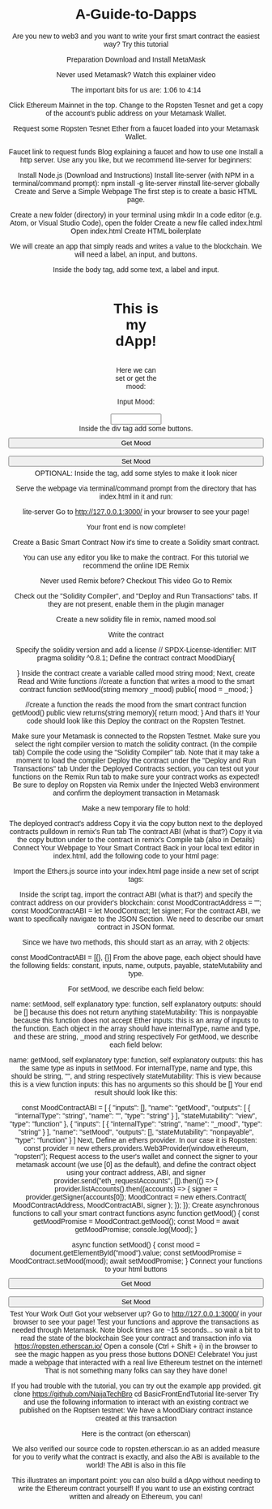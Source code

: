 # A-Guide-to-Dapps
Are you new to web3 and you want to write your first smart contract the easiest way? Try this tutorial

Preparation
Download and Install MetaMask

Never used Metamask? Watch this explainer video

The important bits for us are: 1:06 to 4:14

Click Ethereum Mainnet in the top. Change to the Ropsten Tesnet and get a copy of the account's public address on your Metamask Wallet.

Request some Ropsten Tesnet Ether from a faucet loaded into your Metamask Wallet.

Faucet link to request funds
Blog explaining a faucet and how to use one
Install a http server. Use any you like, but we recommend lite-server for beginners:

Install Node.js (Download and Instructions)
Install lite-server (with NPM in a terminal/command prompt):
npm install -g lite-server #install lite-server globally
Create and Serve a Simple Webpage
The first step is to create a basic HTML page.

Create a new folder (directory) in your terminal using mkdir <directory name>
In a code editor (e.g. Atom, or Visual Studio Code), open the folder
Create a new file called index.html
Open index.html
Create HTML boilerplate
<!DOCTYPE html>
<html lang="en">
  <head>
    <meta charset="UTF-8" />
    <meta http-equiv="X-UA-Compatible" content="IE=edge" />
    <meta name="viewport" content="width=device-width, initial-scale=1.0" />
    <title>My First dApp</title>
  </head>
  <body></body>
</html>
We will create an app that simply reads and writes a value to the blockchain. We will need a label, an input, and buttons.

Inside the body tag, add some text, a label and input.
<body>
  <div>
    <h1>This is my dApp!</h1>
    <p>Here we can set or get the mood:</p>
    <label for="mood">Input Mood:</label> <br />
    <input type="text" id="mood" />
  </div>
</body>
Inside the div tag add some buttons.
<button onclick="getMood()">Get Mood</button>
<button onclick="setMood()">Set Mood</button>
OPTIONAL: Inside the <head> tag, add some styles to make it look nicer

<style>
  body {
    text-align: center;
    font-family: Arial, Helvetica, sans-serif;
  }

  div {
    width: 20%;
    margin: 0 auto;
    display: flex;
    flex-direction: column;
  }

  button {
    width: 100%;
    margin: 10px 0px 5px 0px;
  }
</style>
Serve the webpage via terminal/command prompt from the directory that has index.html in it and run:

lite-server
Go to http://127.0.0.1:3000/ in your browser to see your page!

Your front end is now complete!

Create a Basic Smart Contract
Now it's time to create a Solidity smart contract.

You can use any editor you like to make the contract. For this tutorial we recommend the online IDE Remix

Never used Remix before? Checkout This video
Go to Remix

Check out the "Solidity Compiler", and "Deploy and Run Transactions" tabs. If they are not present, enable them in the plugin manager

Create a new solidity file in remix, named mood.sol

Write the contract

Specify the solidity version and add a license
// SPDX-License-Identifier: MIT
 pragma solidity ^0.8.1;
Define the contract
 contract MoodDiary{

 }
Inside the contract create a variable called mood
 string mood;
Next, create Read and Write functions
 //create a function that writes a mood to the smart contract
 function setMood(string memory _mood) public{
     mood = _mood;
 }

 //create a function the reads the mood from the smart contract
 function getMood() public view returns(string memory){
     return mood;
 }
And that's it! Your code should look like this
Deploy the contract on the Ropsten Testnet.

Make sure your Metamask is connected to the Ropsten Testnet.
Make sure you select the right compiler version to match the solidity contract. (In the compile tab)
Compile the code using the "Solidity Compiler" tab. Note that it may take a moment to load the compiler
Deploy the contract under the "Deploy and Run Transactions" tab
Under the Deployed Contracts section, you can test out your functions on the Remix Run tab to make sure your contract works as expected!
Be sure to deploy on Ropsten via Remix under the Injected Web3 environment and confirm the deployment transaction in Metamask

Make a new temporary file to hold:

The deployed contract's address
Copy it via the copy button next to the deployed contracts pulldown in remix's Run tab
The contract ABI (what is that?)
Copy it via the copy button under to the contract in remix's Compile tab (also in Details)
Connect Your Webpage to Your Smart Contract
Back in your local text editor in index.html, add the following code to your html page:

Import the Ethers.js source into your index.html page inside a new set of script tags:
<script
  src="https://cdn.ethers.io/lib/ethers-5.2.umd.min.js"
  type="application/javascript"
></script>

<script>
  ////////////////////
  //ADD YOUR CODE HERE
  ////////////////////
</script>
Inside the script tag, import the contract ABI (what is that?) and specify the contract address on our provider's blockchain:
  const MoodContractAddress = "<contract address>";
  const MoodContractABI = <contract ABI>
  let MoodContract;
  let signer;
For the contract ABI, we want to specifically navigate to the JSON Section. We need to describe our smart contract in JSON format.

Since we have two methods, this should start as an array, with 2 objects:

const MoodContractABI = [{}, {}]
From the above page, each object should have the following fields: constant, inputs, name, outputs, payable, stateMutability and type.

For setMood, we describe each field below:

name: setMood, self explanatory
type: function, self explanatory
outputs: should be [] because this does not return anything
stateMutability: This is nonpayable because this function does not accept Ether
inputs: this is an array of inputs to the function. Each object in the array should have internalType, name and type, and these are string, _mood and string respectively
For getMood, we describe each field below:

name: getMood, self explanatory
type: function, self explanatory
outputs: this has the same type as inputs in setMood. For internalType, name and type, this should be string, "", and string respectively
stateMutability: This is view because this is a view function
inputs: this has no arguments so this should be []
Your end result should look like this:

const MoodContractABI = [
	{
		"inputs": [],
		"name": "getMood",
		"outputs": [
			{
				"internalType": "string",
				"name": "",
				"type": "string"
			}
		],
		"stateMutability": "view",
		"type": "function"
	},
	{
		"inputs": [
			{
				"internalType": "string",
				"name": "_mood",
				"type": "string"
			}
		],
		"name": "setMood",
		"outputs": [],
		"stateMutability": "nonpayable",
		"type": "function"
	}
]
Next, Define an ethers provider. In our case it is Ropsten:
const provider = new ethers.providers.Web3Provider(window.ethereum, "ropsten");
Request access to the user's wallet and connect the signer to your metamask account (we use [0] as the default), and define the contract object using your contract address, ABI, and signer
provider.send("eth_requestAccounts", []).then(() => {
  provider.listAccounts().then((accounts) => {
    signer = provider.getSigner(accounts[0]);
    MoodContract = new ethers.Contract(
      MoodContractAddress,
      MoodContractABI,
      signer
    );
  });
});
Create asynchronous functions to call your smart contract functions
async function getMood() {
  const getMoodPromise = MoodContract.getMood();
  const Mood = await getMoodPromise;
  console.log(Mood);
}

async function setMood() {
  const mood = document.getElementById("mood").value;
  const setMoodPromise = MoodContract.setMood(mood);
  await setMoodPromise;
}
Connect your functions to your html buttons
<button onclick="getMood()">Get Mood</button>
<button onclick="setMood()">Set Mood</button>
Test Your Work Out!
Got your webserver up? Go to http://127.0.0.1:3000/ in your browser to see your page!
Test your functions and approve the transactions as needed through Metamask. Note block times are ~15 seconds... so wait a bit to read the state of the blockchain
See your contract and transaction info via https://ropsten.etherscan.io/
Open a console (Ctrl + Shift + i) in the browser to see the magic happen as you press those buttons
DONE!
Celebrate! You just made a webpage that interacted with a real live Ethereum testnet on the internet! That is not something many folks can say they have done!

If you had trouble with the tutorial, you can try out the example app provided.
git clone https://github.com/NaijaTechBro
cd BasicFrontEndTutorial
lite-server
Try and use the following information to interact with an existing contract we published on the Roptsen testnet:
We have a MoodDiary contract instance created at this transaction

Here is the contract (on etherscan)

We also verified our source code to ropsten.etherscan.io as an added measure for you to verify what the contract is exactly, and also the ABI is available to the world!
The ABI is also in this file

This illustrates an important point: you can also build a dApp without needing to write the Ethereum contract yourself! If you want to use an existing contract written and already on Ethereum, you can!
